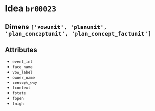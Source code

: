 # Idea `br00023`

## Dimens `['vowunit', 'planunit', 'plan_conceptunit', 'plan_concept_factunit']`

## Attributes
- `event_int`
- `face_name`
- `vow_label`
- `owner_name`
- `concept_way`
- `fcontext`
- `fstate`
- `fopen`
- `fnigh`

